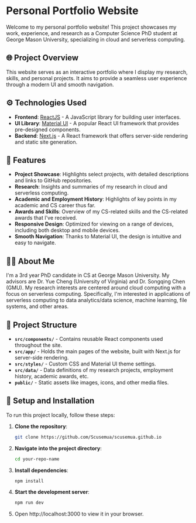 # Personal Portfolio Website

Welcome to my personal portfolio website! This project showcases my work, experience, and research as a Computer Science PhD student at George Mason University, specializing in cloud and serverless computing.

## 🌐 Project Overview

This website serves as an interactive portfolio where I display my research, skills, and personal projects. It aims to provide a seamless user experience through a modern UI and smooth navigation.

## ⚙️ Technologies Used

- **Frontend**: [ReactJS](https://reactjs.org/) - A JavaScript library for building user interfaces.
- **UI Library**: [Material UI](https://mui.com/) - A popular React UI framework that provides pre-designed components.
- **Backend**: [Next.js](https://nextjs.org/) - A React framework that offers server-side rendering and static site generation.

## 🚀 Features

- **Project Showcase**: Highlights select projects, with detailed descriptions and links to GitHub repositories.
- **Research**: Insights and summaries of my research in cloud and serverless computing.
- **Academic and Employment History**: Highlights of key points in my academic and CS career thus far.
- **Awards and Skills**: Overview of my CS-related skills and the CS-related awards that I've received.
- **Responsive Design**: Optimized for viewing on a range of devices, including both desktop and mobile devices.
- **Smooth Navigation**: Thanks to Material UI, the design is intuitive and easy to navigate.

## 👨‍💻 About Me

I'm a 3rd year PhD candidate in CS at George Mason University. My advisors are Dr. Yue Cheng (University of Virginia) and Dr. Songqing Chen (GMU). My research interests are centered around cloud computing with a focus on serverless computing. Specifically, I'm interested in applications of serverless computing to data analytics/data science, machine learning, file systems, and other areas.

## 📂 Project Structure

- **`src/components/`** - Contains reusable React components used throughout the site.
- **`src/app/`** - Holds the main pages of the website, built with Next.js for server-side rendering.
- **`src/styles/`** - Custom CSS and Material UI theme settings.
- **`src/data/`** - Data definitions of my research projects, employment history, academic awards, etc.
- **`public/`** - Static assets like images, icons, and other media files.

## 🔧 Setup and Installation

To run this project locally, follow these steps:

1. **Clone the repository**:
   ```bash
   git clone https://github.com/Scusemua/scusemua.github.io
    ```

2. **Navigate into the project directory**:
    ``` bash
    cd your-repo-name
    ```

3. **Install dependencies**:
    ``` bash
    npm install
    ```

4. **Start the development server**:
    ``` bash
    npm run dev
    ```

5. Open http://localhost:3000 to view it in your browser.